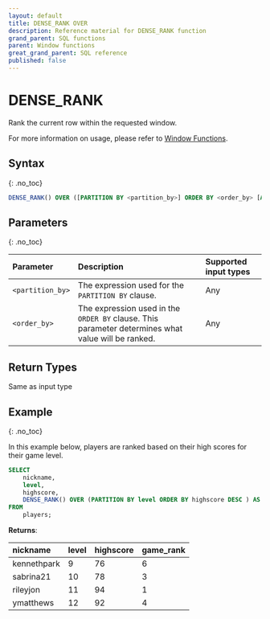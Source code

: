 ```yaml
---
layout: default
title: DENSE_RANK OVER
description: Reference material for DENSE_RANK function
grand_parent: SQL functions
parent: Window functions
great_grand_parent: SQL reference
published: false
---
```


# DENSE\_RANK

Rank the current row within the requested window.

For more information on usage, please refer to [Window Functions](./index.md).

## Syntax
{: .no_toc}

```sql
DENSE_RANK() OVER ([PARTITION BY <partition_by>] ORDER BY <order_by> [ASC|DESC] )
```

## Parameters 
{: .no_toc}

| Parameter | Description                                      | Supported input types | 
| :--------- | :------------------------------------------------ | :------------| 
| `<partition_by>`   | The expression used for the `PARTITION BY` clause.                                                | Any |
| `<order_by>`    | The expression used in the `ORDER BY` clause. This parameter determines what value will be ranked.  | Any | 

## Return Types 
Same as input type 

## Example
{: .no_toc}

In this example below, players are ranked based on their high scores for their game level.

```sql
SELECT
	nickname,
	level,
	highscore,
	DENSE_RANK() OVER (PARTITION BY level ORDER BY highscore DESC ) AS game_rank
FROM
	players;
```

**Returns**:

| nickname | level | highscore | game_rank |
|:-------|:------|:------|:------|
| kennethpark      |           9 |         76 |             6 |
| sabrina21    |          10 |         78 |             3 |
| rileyjon   |          11 |         94 |             1 |
| ymatthews  |          12 |         92 |             4 |


